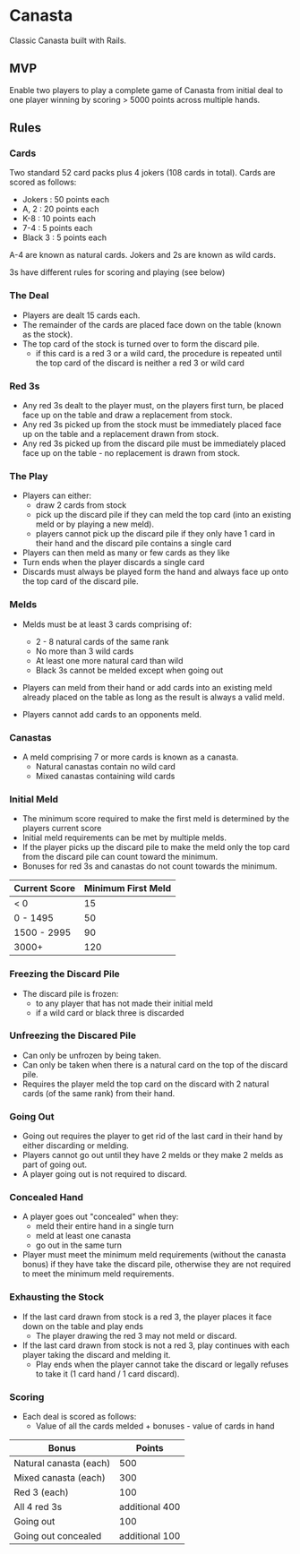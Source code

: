 # Canasta
Classic Canasta built with Rails.

## MVP
Enable two players to play a complete game of Canasta from initial deal to one player winning by scoring > 5000 points across multiple hands.

## Rules
### Cards
Two standard 52 card packs plus 4 jokers (108 cards in total).
Cards are scored as follows:
* Jokers : 50 points each
* A, 2 : 20 points each
* K-8 : 10 points each
* 7-4 : 5 points each
* Black 3 : 5 points each

A-4 are known as natural cards.
Jokers and 2s are known as wild cards.

3s have different rules for scoring and playing (see below)

### The Deal
* Players are dealt 15 cards each.
* The remainder of the cards are placed face down on the table (known as the stock).
* The top card of the stock is turned over to form the discard pile.
  - if this card is a red 3 or a wild card, the procedure is repeated until the top card of the discard is neither a red 3 or wild card

### Red 3s
* Any red 3s dealt to the player must, on the players first turn, be placed face up on the table and draw a replacement from stock.
* Any red 3s picked up from the stock must be immediately placed face up on the table and a replacement drawn from stock.
* Any red 3s picked up from the discard pile must be immediately placed face up on the table - no replacement is drawn from stock.

### The Play
* Players can either:
  * draw 2 cards from stock 
  * pick up the discard pile if they can meld the top card (into an existing meld or by playing a new meld).
  * players cannot pick up the discard pile if they only have 1 card in their hand and the discard pile contains a single card
* Players can then meld as many or few cards as they like
* Turn ends when the player discards a single card
* Discards must always be played form the hand and always face up onto the top card of the discard pile.

### Melds
* Melds must be at least 3 cards comprising of:
  * 2 - 8 natural cards of the same rank
  * No more than 3 wild cards
  * At least one more natural card than wild
  * Black 3s cannot be melded except when going out

* Players can meld from their hand or add cards into an existing meld already placed on the table as long as the result is always a valid meld. 
* Players cannot add cards to an opponents meld.

### Canastas
* A meld comprising 7 or more cards is known as a canasta. 
  * Natural canastas contain no wild card
  * Mixed canastas containing wild cards

### Initial Meld
* The minimum score required to make the first meld is determined by the players current score
* Initial meld requirements can be met by multiple melds.
* If the player picks up the discard pile to make the meld only the top card from the discard pile can count toward the minimum.
* Bonuses for red 3s and canastas do not count towards the minimum.

Current Score | Minimum First Meld
------------- | ------------------
< 0 | 15
0 - 1495 | 50
1500 - 2995 | 90
3000+ | 120

### Freezing the Discard Pile
* The discard pile is frozen:
  * to any player that has not made their initial meld
  * if a wild card or black three is discarded

### Unfreezing the Discared Pile
* Can only be unfrozen by being taken.
* Can only be taken when there is a natural card on the top of the discard pile.
* Requires the player meld the top card on the discard with 2 natural cards (of the same rank) from their hand.

### Going Out
* Going out requires the player to get rid of the last card in their hand by either discarding or melding.
* Players cannot go out until they have 2 melds or they make 2 melds as part of going out.
* A player going out is not required to discard.

### Concealed Hand
* A player goes out "concealed" when they:
  * meld their entire hand in a single turn
  * meld at least one canasta 
  * go out in the same turn
* Player must meet the minimum meld requirements (without the canasta bonus) if they have take the discard pile, otherwise they are not required to meet the minimum meld requirements.

### Exhausting the Stock
* If the last card drawn from stock is a red 3, the player places it face down on the table and play ends
  * The player drawing the red 3 may not meld or discard.
* If the last card drawn from stock is not a red 3, play continues with each player taking the discard and melding it. 
  * Play ends when the player cannot take the discard or legally refuses to take it (1 card hand / 1 card discard).

### Scoring
* Each deal is scored as follows:
  * Value of all the cards melded + bonuses - value of cards in hand

Bonus | Points
----- | ------
Natural canasta (each) | 500
Mixed canasta (each) | 300
Red 3 (each) | 100
All 4 red 3s | additional 400
Going out | 100
Going out concealed | additional 100
